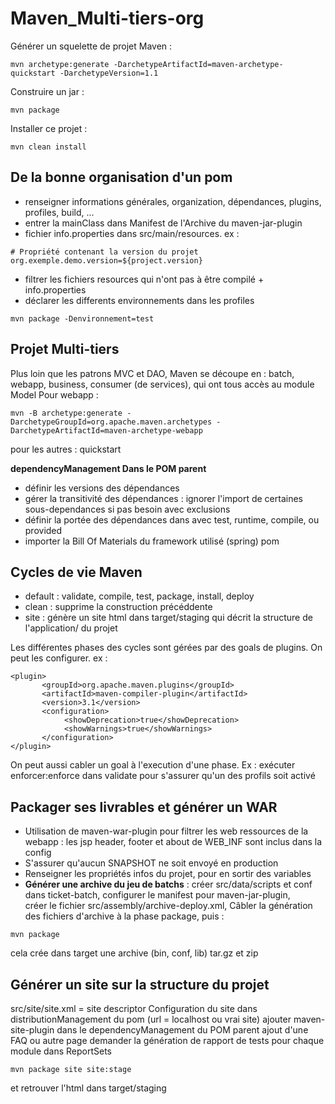 # Maven_Multi-tiers-org

Générer un squelette de projet Maven :    
```
mvn archetype:generate -DarchetypeArtifactId=maven-archetype-quickstart -DarchetypeVersion=1.1
```

Construire un jar :
````
mvn package
````

Installer ce projet :
````
mvn clean install
````

## De la bonne organisation d'un pom

- renseigner informations générales, organization, dépendances, plugins, profiles, build, ...
- entrer la mainClass dans Manifest de l'Archive du maven-jar-plugin
- fichier info.properties dans src/main/resources. ex :   
```
# Propriété contenant la version du projet
org.exemple.demo.version=${project.version}
````
- filtrer les fichiers resources qui n'ont pas à être compilé + info.properties
- déclarer les differents environnements dans les profiles
````
mvn package -Denvironnement=test
````

## Projet Multi-tiers

Plus loin que les patrons MVC et DAO, Maven se découpe en :
batch, webapp, business, consumer (de services), qui ont tous accès au module Model
Pour webapp :
````
mvn -B archetype:generate -DarchetypeGroupId=org.apache.maven.archetypes -DarchetypeArtifactId=maven-archetype-webapp 
````
pour les autres : quickstart

**dependencyManagement Dans le POM parent**  
- définir les versions des dépendances
- gérer la transitivité des dépendances : ignorer l'import de certaines sous-dependances si pas besoin avec exclusions
- définir la portée des dépendances dans <scope> avec test, runtime, compile, ou provided
- importer la Bill Of Materials du framework utilisé (spring) <type>pom</type>
  
## Cycles de vie Maven

- default : validate, compile, test, package, install, deploy
- clean : supprime la construction précéddente
- site : génère un site html dans target/staging qui décrit la structure de l'application/ du projet

Les différentes phases des cycles sont gérées par des goals de plugins. On peut les configurer. ex :
```
<plugin>
       <groupId>org.apache.maven.plugins</groupId>
       <artifactId>maven-compiler-plugin</artifactId>
       <version>3.1</version>
       <configuration>
            <showDeprecation>true</showDeprecation>
            <showWarnings>true</showWarnings>
       </configuration>
</plugin>
````
On peut aussi cabler un goal à l'execution d'une phase. Ex : exécuter enforcer:enforce dans validate pour s'assurer qu'un des profils soit activé

## Packager ses livrables et générer un WAR

- Utilisation de maven-war-plugin pour filtrer les web ressources de la webapp : les jsp header, footer et about de WEB_INF sont inclus dans la config
- S'assurer qu'aucun SNAPSHOT ne soit envoyé en production
- Renseigner les propriétés infos du projet, pour en sortir des variables
- **Générer une archive du jeu de batchs** : créer src/data/scripts et conf dans ticket-batch, configurer le manifest pour maven-jar-plugin,  
créer le fichier src/assembly/archive-deploy.xml, Câbler la génération des fichiers d'archive à la phase package, puis :
````
mvn package
`````
cela crée dans target une archive (bin, conf, lib) tar.gz et zip

## Générer un site sur la structure du projet

src/site/site.xml = site descriptor
Configuration du site dans distributionManagement du pom (url = localhost ou vrai site)
ajouter maven-site-plugin dans le dependencyManagement du POM parent
ajout d'une FAQ ou autre page
demander la génération de rapport de tests pour chaque module dans ReportSets
````
mvn package site site:stage
````
et retrouver l'html dans target/staging




